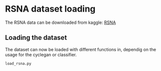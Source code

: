 # RSNA dataset loading

The RSNA data can be downloaded from kaggle:
[RSNA](https://www.kaggle.com/c/rsna-pneumonia-detection-challenge/)

## Loading the dataset

The dataset can now be loaded with different functions in, dependig on the usage for the cyclegan or classifier.

```console
load_rsna.py
```
